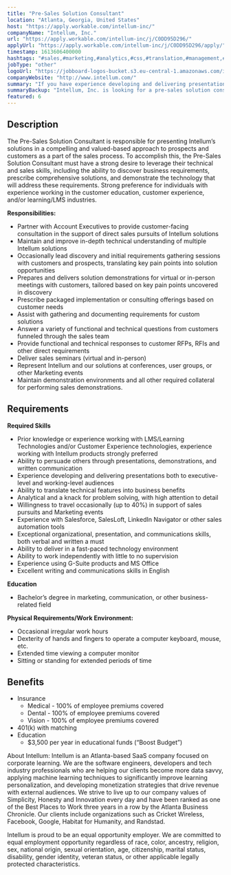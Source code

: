 ```yaml
---
title: "Pre-Sales Solution Consultant"
location: "Atlanta, Georgia, United States"
host: "https://apply.workable.com/intellum-inc/"
companyName: "Intellum, Inc."
url: "https://apply.workable.com/intellum-inc/j/C0DD95D296/"
applyUrl: "https://apply.workable.com/intellum-inc/j/C0DD95D296/apply/"
timestamp: 1613606400000
hashtags: "#sales,#marketing,#analytics,#css,#translation,#management,#operations,#analysis,#office,#monitoring"
jobType: "other"
logoUrl: "https://jobboard-logos-bucket.s3.eu-central-1.amazonaws.com/intellum-inc-"
companyWebsite: "http://www.intellum.com/"
summary: "If you have experience developing and delivering presentations both to executive-level and working-level audiences, Intellum is looking for someone with your skillset."
summaryBackup: "Intellum, Inc. is looking for a pre-sales solution consultant that has experience in: #sales, #marketing, #css."
featured: 6
---
```


## Description

The Pre-Sales Solution Consultant is responsible for presenting Intellum’s solutions in a compelling and valued-based approach to prospects and customers as a part of the sales process. To accomplish this, the Pre-Sales Solution Consultant must have a strong desire to leverage their technical and sales skills, including the ability to discover business requirements, prescribe comprehensive solutions, and demonstrate the technology that will address these requirements. Strong preference for individuals with experience working in the customer education, customer experience, and/or learning/LMS industries.

**Responsibilities:**

*   Partner with Account Executives to provide customer-facing consultation in the support of direct sales pursuits of Intellum solutions
*   Maintain and improve in-depth technical understanding of multiple Intellum solutions
*   Occasionally lead discovery and initial requirements gathering sessions with customers and prospects, translating key pain points into solution opportunities
*   Prepares and delivers solution demonstrations for virtual or in-person meetings with customers, tailored based on key pain points uncovered in discovery
*   Prescribe packaged implementation or consulting offerings based on customer needs
*   Assist with gathering and documenting requirements for custom solutions
*   Answer a variety of functional and technical questions from customers funneled through the sales team
*   Provide functional and technical responses to customer RFPs, RFIs and other direct requirements
*   Deliver sales seminars (virtual and in-person)
*   Represent Intellum and our solutions at conferences, user groups, or other Marketing events
*   Maintain demonstration environments and all other required collateral for performing sales demonstrations.

## Requirements

**Required Skills**

*   Prior knowledge or experience working with LMS/Learning Technologies and/or Customer Experience technologies, experience working with Intellum products strongly preferred
*   Ability to persuade others through presentations, demonstrations, and written communication
*   Experience developing and delivering presentations both to executive-level and working-level audiences
*   Ability to translate technical features into business benefits
*   Analytical and a knack for problem solving, with high attention to detail
*   Willingness to travel occasionally (up to 40%) in support of sales pursuits and Marketing events
*   Experience with Salesforce, SalesLoft, LinkedIn Navigator or other sales automation tools
*   Exceptional organizational, presentation, and communications skills, both verbal and written a must
*   Ability to deliver in a fast-paced technology environment
*   Ability to work independently with little to no supervision
*   Experience using G-Suite products and MS Office
*   Excellent writing and communications skills in English

**Education**

*   Bachelor’s degree in marketing, communication, or other business-related field

**Physical Requirements/Work Environment:**

*   Occasional irregular work hours
*   Dexterity of hands and fingers to operate a computer keyboard, mouse, etc.
*   Extended time viewing a computer monitor
*   Sitting or standing for extended periods of time

## Benefits

*   Insurance
    *   Medical - 100% of employee premiums covered
    *   Dental - 100% of employee premiums covered
    *   Vision - 100% of employee premiums covered
*   401(k) with matching
*   Education
    *   $3,500 per year in educational funds (“Boost Budget”)

About Intellum: Intellum is an Atlanta-based SaaS company focused on corporate learning. We are the software engineers, developers and tech industry professionals who are helping our clients become more data savvy, applying machine learning techniques to significantly improve learning personalization, and developing monetization strategies that drive revenue with external audiences. We strive to live up to our company values of Simplicity, Honesty and Innovation every day and have been ranked as one of the Best Places to Work three years in a row by the Atlanta Business Chronicle. Our clients include organizations such as Cricket Wireless, Facebook, Google, Habitat for Humanity, and Randstad.

Intellum is proud to be an equal opportunity employer. We are committed to equal employment opportunity regardless of race, color, ancestry, religion, sex, national origin, sexual orientation, age, citizenship, marital status, disability, gender identity, veteran status, or other applicable legally protected characteristics.
